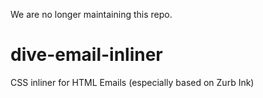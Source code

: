 We are no longer maintaining this repo.

# dive-email-inliner
CSS inliner for HTML Emails (especially based on Zurb Ink)
